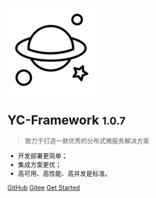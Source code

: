 
![logo](_media/logo.png)

# YC-Framework <small>1.0.7</small>

> 致力于打造一款优秀的分布式微服务解决方案

- 开发部署更简单；
- 集成方案更优；
- 高可用、高性能、高并发是标准。


[GitHub](https://github.com/developers-youcong/yc-framework)
[Gitee](https://gitee.com/developers-youcong/yc-framework)
[Get Started](#yc-framework)